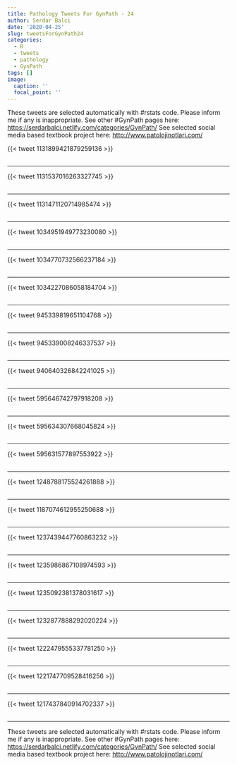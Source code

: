 ```yaml
---
title: Pathology Tweets For GynPath - 24
author: Serdar Balci
date: '2020-04-25'
slug: tweetsForGynPath24
categories:
  - R
  - tweets
  - pathology
  - GynPath
tags: []
image:
  caption: ''
  focal_point: ''
---
```



These tweets are selected automatically with #rstats code. Please inform me if any is inappropriate.
See other #GynPath pages here: https://serdarbalci.netlify.com/categories/GynPath/ 
See selected social media based textbook project here: http://www.patolojinotlari.com/

{{< tweet 1131899421879259136 >}}
<br>
<br>
<hr>
{{< tweet 1131537016263327745 >}}
<br>
<br>
<hr>
{{< tweet 1131471120714985474 >}}
<br>
<br>
<hr>
{{< tweet 1034951949773230080 >}}
<br>
<br>
<hr>
{{< tweet 1034770732566237184 >}}
<br>
<br>
<hr>
{{< tweet 1034227086058184704 >}}
<br>
<br>
<hr>
{{< tweet 945339819651104768 >}}
<br>
<br>
<hr>
{{< tweet 945339008246337537 >}}
<br>
<br>
<hr>
{{< tweet 940640326842241025 >}}
<br>
<br>
<hr>
{{< tweet 595646742797918208 >}}
<br>
<br>
<hr>
{{< tweet 595634307668045824 >}}
<br>
<br>
<hr>
{{< tweet 595631577897553922 >}}
<br>
<br>
<hr>
{{< tweet 1248788175524261888 >}}
<br>
<br>
<hr>
{{< tweet 1187074612955250688 >}}
<br>
<br>
<hr>
{{< tweet 1237439447760863232 >}}
<br>
<br>
<hr>
{{< tweet 1235986867108974593 >}}
<br>
<br>
<hr>
{{< tweet 1235092381378031617 >}}
<br>
<br>
<hr>
{{< tweet 1232877888292020224 >}}
<br>
<br>
<hr>
{{< tweet 1222479555337781250 >}}
<br>
<br>
<hr>
{{< tweet 1221747709528416256 >}}
<br>
<br>
<hr>
{{< tweet 1217437840914702337 >}}
<br>
<br>
<hr>


These tweets are selected automatically with #rstats code. Please inform me if any is inappropriate.
See other #GynPath pages here: https://serdarbalci.netlify.com/categories/GynPath/ 
See selected social media based textbook project here: http://www.patolojinotlari.com/
